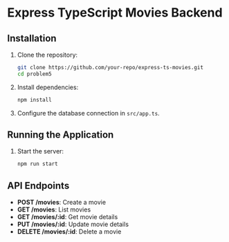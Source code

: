 # Express TypeScript Movies Backend

## Installation

1. Clone the repository:
    ```sh
    git clone https://github.com/your-repo/express-ts-movies.git
    cd problem5
    ```

2. Install dependencies:
    ```sh
    npm install
    ```

3. Configure the database connection in `src/app.ts`.

## Running the Application

1. Start the server:
    ```sh
    npm run start
    ```

## API Endpoints

- **POST /movies**: Create a movie
- **GET /movies**: List movies
- **GET /movies/:id**: Get movie details
- **PUT /movies/:id**: Update movie details
- **DELETE /movies/:id**: Delete a movie
